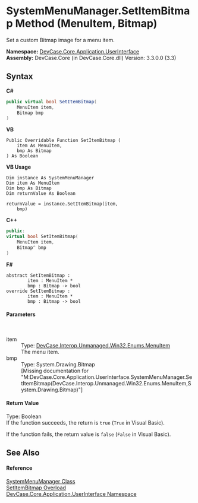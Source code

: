 # SystemMenuManager.SetItemBitmap Method (MenuItem, Bitmap)
 

Set a custom Bitmap image for a menu item.

**Namespace:**&nbsp;<a href="N_DevCase_Core_Application_UserInterface">DevCase.Core.Application.UserInterface</a><br />**Assembly:**&nbsp;DevCase.Core (in DevCase.Core.dll) Version: 3.3.0.0 (3.3)

## Syntax

**C#**<br />
``` C#
public virtual bool SetItemBitmap(
	MenuItem item,
	Bitmap bmp
)
```

**VB**<br />
``` VB
Public Overridable Function SetItemBitmap ( 
	item As MenuItem,
	bmp As Bitmap
) As Boolean
```

**VB Usage**<br />
``` VB Usage
Dim instance As SystemMenuManager
Dim item As MenuItem
Dim bmp As Bitmap
Dim returnValue As Boolean

returnValue = instance.SetItemBitmap(item, 
	bmp)
```

**C++**<br />
``` C++
public:
virtual bool SetItemBitmap(
	MenuItem item, 
	Bitmap^ bmp
)
```

**F#**<br />
``` F#
abstract SetItemBitmap : 
        item : MenuItem * 
        bmp : Bitmap -> bool 
override SetItemBitmap : 
        item : MenuItem * 
        bmp : Bitmap -> bool 
```


#### Parameters
&nbsp;<dl><dt>item</dt><dd>Type: <a href="T_DevCase_Interop_Unmanaged_Win32_Enums_MenuItem">DevCase.Interop.Unmanaged.Win32.Enums.MenuItem</a><br />The menu item.</dd><dt>bmp</dt><dd>Type: System.Drawing.Bitmap<br />\[Missing <param name="bmp"/> documentation for "M:DevCase.Core.Application.UserInterface.SystemMenuManager.SetItemBitmap(DevCase.Interop.Unmanaged.Win32.Enums.MenuItem,System.Drawing.Bitmap)"\]</dd></dl>

#### Return Value
Type: Boolean<br />If the function succeeds, the return is `true` (`True` in Visual Basic). 

 If the function fails, the return value is `false` (`False` in Visual Basic).

## See Also


#### Reference
<a href="T_DevCase_Core_Application_UserInterface_SystemMenuManager">SystemMenuManager Class</a><br /><a href="Overload_DevCase_Core_Application_UserInterface_SystemMenuManager_SetItemBitmap">SetItemBitmap Overload</a><br /><a href="N_DevCase_Core_Application_UserInterface">DevCase.Core.Application.UserInterface Namespace</a><br />